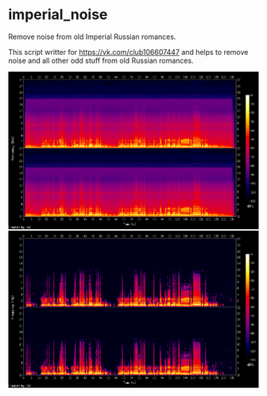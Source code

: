 # imperial_noise
Remove noise from old Imperial Russian romances.

This script writter for https://vk.com/club106607447 and helps to remove noise and all other odd stuff
from old Russian romances.

![Alt text](/ambragin.mp3.png?raw=true "Before cleanup")
![Alt text](/ambragin.mp3_cleaned.png?raw=true "After cleanup")

